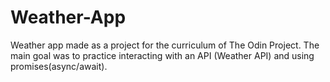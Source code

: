 # Weather-App
Weather app made as a project for the curriculum of The Odin Project.
The main goal was to practice interacting with an API (Weather API) and
using promises(async/await).